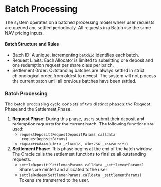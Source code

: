 # Batch Processing

The system operates on a batched processing model where user requests are queued and settled periodically. All requests in a Batch use the same NAV pricing inputs.

#### Batch Structure and Rules

* Batch ID: A unique, incrementing `batchId` identifies each batch.
* Request Limits: Each Allocator is limited to submitting one deposit and one redemption request per share class per batch.
* Settlement Order: Outstanding batches are always settled in strict chronological order, from oldest to newest. The system will not process the current batch until all previous batches have been settled.

### Batch Processing

The batch processing cycle consists of two distinct phases: the Request Phase and the Settlement Phase.

1. **Request Phase:** During this phase, users submit their deposit and redemption requests for the current batch. The following functions are used:
   * `requestDeposit(RequestDepositParams calldata _requestDepositParams)`
   * `requestRedeem(uint8 _classId, uint256 _shareUnits)`
2. **Settlement Phase:** This phase begins at the end of the batch window. The Oracle calls the settlement functions to finalize all outstanding requests.
   * `settleDeposit(SettlemenParams calldata _settlementParams)` \
     Shares are minted and allocated to the user.&#x20;
   * `settleRedeem(SettlemenParams calldata _settlementParams)` \
     Tokens are transferred to the user.

